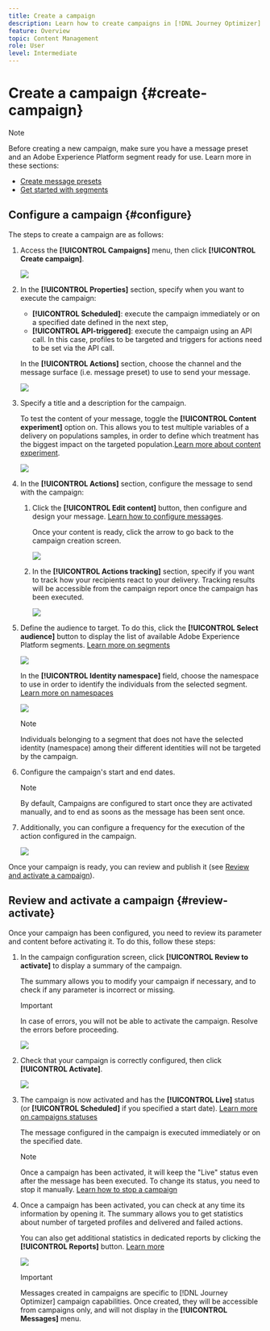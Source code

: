 ```yaml
---
title: Create a campaign
description: Learn how to create campaigns in [!DNL Journey Optimizer]
feature: Overview
topic: Content Management
role: User
level: Intermediate
---
```


# Create a campaign {#create-campaign}

>[!NOTE]
>
>Before creating a new campaign, make sure you have a message preset and an Adobe Experience Platform segment ready for use. Learn more in these sections:
>
>* [Create message presets](../configuration/message-presets.md) 
>* [Get started with segments](../segment/about-segments.md)

## Configure a campaign {#configure}

The steps to create a campaign are as follows:

1. Access the **[!UICONTROL Campaigns]** menu, then click **[!UICONTROL Create campaign]**.

    ![](assets/create-campaign.png)

1. In the **[!UICONTROL Properties]** section, specify when you want to execute the campaign:

    * **[!UICONTROL Scheduled]**: execute the campaign immediately or on a specified date defined in the next step,
    * **[!UICONTROL API-triggered]**: execute the campaign using an API call. In this case, profiles to be targeted and triggers for actions need to be set via the API call.

    In the **[!UICONTROL Actions]** section, choose the channel and the message surface (i.e. message preset) to use to send your message.

    ![](assets/create-campaign-action.png)

1. Specify a title and a description for the campaign.

    To test the content of your message, toggle the **[!UICONTROL Content experiment]** option on. This allows you to test multiple variables of a delivery on populations samples, in order to define which treatment has the biggest impact on the targeted population.[Learn more about content experiment](../campaigns/content-experiment.md).

    ![](assets/create-campaign-properties.png)

1. In the **[!UICONTROL Actions]** section, configure the message to send with the campaign:

    1. Click the **[!UICONTROL Edit content]** button, then configure and design your message. [Learn how to configure messages](../messages/get-started-content.md).

        Once your content is ready, click the arrow to go back to the campaign creation screen.

        ![](assets/create-campaign-design.png)

    1. In the **[!UICONTROL Actions tracking]** section, specify if you want to track how your recipients react to your delivery. Tracking results will be accessible from the campaign report once the campaign has been executed. <!--Learn more on campaign reports-->

        ![](assets/create-campaign-action-properties.png)

1. Define the audience to target. To do this, click the **[!UICONTROL Select audience]** button to display the list of available Adobe Experience Platform segments. [Learn more on segments](../segment/about-segments.md)

    ![](assets/create-campaign-audience.png)

    <!--By default, the targeted audience for in-app messages includes all the users of the selected mobile application.-->

    In the **[!UICONTROL Identity namespace]** field, choose the namespace to use in order to identify the individuals from the selected segment. [Learn more on namespaces](../event/about-creating.md#select-the-namespace)

    ![](assets/create-campaign-namespace.png)

    >[!NOTE]
    >
    >Individuals belonging to a segment that does not have the selected identity (namespace) among their different identities  will not be targeted by the campaign. <!--info vue dans section journeys, read segment-->

    <!--If you are creating a campaign to send an in-app message, you can choose how and when the message will be shown to the audience using existing mobile app triggers.-->
    <!-- where are triggers configured?-->

1. Configure the campaign's start and end dates.

    >[!NOTE]
    >
    >By default, Campaigns are configured to start once they are activated manually, and to end as soons as the message has been sent once. <!--For in-app messages, you need to stop the campaign manually or specify an end date.-->

1. Additionally, you can configure a frequency for the execution of the action configured in the campaign.

    ![](assets/create-campaign-schedule.png)

Once your campaign is ready, you can review and publish it (see [Review and activate a campaign](#review-activate)).

## Review and activate a campaign {#review-activate} 

Once your campaign has been configured, you need to review its parameter and content before activating it. To do this, follow these steps:

1. In the campaign configuration screen, click **[!UICONTROL Review to activate]** to display a summary of the campaign.

    The summary allows you to modify your campaign if necessary, and to check if any parameter is incorrect or missing.

    >[!IMPORTANT]
    >
    >In case of errors, you will not be able to activate the campaign. Resolve the errors before proceeding.

    ![](assets/create-campaign-alerts.png)

1. Check that your campaign is correctly configured, then click **[!UICONTROL Activate]**.

    ![](assets/create-campaign-review.png)

1. The campaign is now activated and has the **[!UICONTROL Live]** status (or **[!UICONTROL Scheduled]**  if you specified a start date). [Learn more on campaigns statuses](get-started-with-campaigns.md#statuses)

    The message configured in the campaign is executed immediately or on the specified date.

    >[!NOTE]
    >
    >Once a campaign has been activated, it will keep the "Live" status even after the message has been executed. To change its status, you need to stop it manually. [Learn how to stop a campaign](modify-stop-campaign.md) 

1. Once a campaign has been activated, you can check at any time its information by opening it. The summary allows you to get statistics about number of targeted profiles and delivered and failed actions.

    You can also get additional statistics in dedicated reports by clicking the **[!UICONTROL Reports]** button. [Learn more](campaign-global-report.md)

    ![](assets/create-campaign-summary.png)

    >[!IMPORTANT]
    >
    >Messages created in campaigns are specific to [!DNL Journey Optimizer] campaign capabilities. Once created, they will be accessible from campaigns only, and will not display in the **[!UICONTROL Messages]** menu.